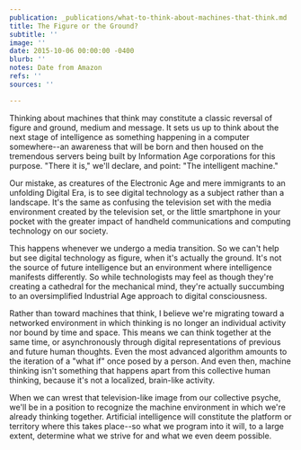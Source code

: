 ```yaml
---
publication: _publications/what-to-think-about-machines-that-think.md
title: The Figure or the Ground?
subtitle: ''
image: ''
date: 2015-10-06 00:00:00 -0400
blurb: ''
notes: Date from Amazon
refs: ''
sources: ''

---
```

Thinking about machines that think may constitute a classic reversal of figure and ground, medium and message. It sets us up to think about the next stage of intelligence as something happening in a computer somewhere--an awareness that will be born and then housed on the tremendous servers being built by Information Age corporations for this purpose. "There it is," we'll declare, and point: "The intelligent machine."

Our mistake, as creatures of the Electronic Age and mere immigrants to an unfolding Digital Era, is to see digital technology as a subject rather than a landscape. It's the same as confusing the television set with the media environment created by the television set, or the little smartphone in your pocket with the greater impact of handheld communications and computing technology on our society.

This happens whenever we undergo a media transition. So we can't help but see digital technology as figure, when it's actually the ground. It's not the source of future intelligence but an environment where intelligence manifests differently. So while technologists may feel as though they're creating a cathedral for the mechanical mind, they're actually succumbing to an oversimplified Industrial Age approach to digital consciousness.

Rather than toward machines that think, I believe we're migrating toward a networked environment in which thinking is no longer an individual activity nor bound by time and space. This means we can think together at the same time, or asynchronously through digital representations of previous and future human thoughts. Even the most advanced algorithm amounts to the iteration of a "what if" once posed by a person. And even then, machine thinking isn't something that happens apart from this collective human thinking, because it's not a localized, brain-like activity.

When we can wrest that television-like image from our collective psyche, we'll be in a position to recognize the machine environment in which we're already thinking together. Artificial intelligence will constitute the platform or territory where this takes place--so what we program into it will, to a large extent, determine what we strive for and what we even deem possible.